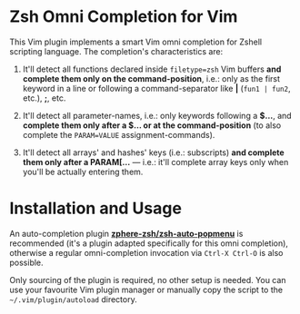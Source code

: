 # Zsh Omni Completion for Vim

This Vim plugin implements a smart Vim omni completion for Zshell scripting
language.  The completion's characteristics are:

1. It'll detect all functions declared inside `filetype=zsh` Vim buffers **and
   complete them only on the command-position**, i.e.: only as the first keyword
   in a line or following a command-separator like **|** (`fun1 | fun2`, etc.),
   **;**, etc.

2. It'll detect all parameter-names, i.e.: only keywords following a **$…**, and
   **complete them only after a $… or at the command-position** (to also
   complete the `PARAM=VALUE` assignment-commands).

3. It'll detect all arrays' and hashes' keys (i.e.: subscripts) **and complete
   them only after a PARAM[…** — i.e.: it'll complete array keys only when
   you'll be actually entering them.

# Installation and Usage

An auto-completion plugin
[**zphere-zsh/zsh-auto-popmenu**](https://github.com/zphere-zsh/zsh-auto-popmenu/)
is recommended (it's a plugin adapted specifically for this omni completion),
otherwise a regular omni-completion invocation via `Ctrl-X Ctrl-O` is also
possible.

Only sourcing of the plugin is required, no other setup is needed. You can use
your favourite Vim plugin manager or manually copy the script to the
`~/.vim/plugin/autoload` directory.

<!-- vim:set ft=markdown tw=80 fo+=a1n autoindent: -->
